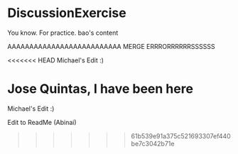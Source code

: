 # DiscussionExercise
You know. For practice.
bao's content

AAAAAAAAAAAAAAAAAAAAAAAAAA MERGE ERRRORRRRRRSSSSSS

<<<<<<< HEAD
Michael's Edit :) 

Jose Quintas, I have been here
=======
Michael's Edit :)

Edit to ReadMe (Abinai) 
>>>>>>> 61b539e91a375c521693307ef440be7c3042b71e
